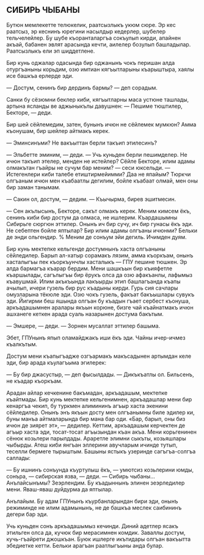 ## СИБИРЬ ЧЫБАНЫ

Бутюн мемлекетте телюкелик, раатсызлыкъ укюм сюре.
Эр кес раатсыз, эр кеснинъ юрегини насылдыр кедерлер, шубелер тельчелейлер.
Бу шубе къоранталаргъа сокъулып кирди, апайнен акъай, бабанен эвлят арасында кечти, аилелер бозулып башладылар.
Раатсызлыкъ ели эп шиддетлене.

Бир кунь оджалар одасында бир оджанынъ чокъ перишан алда отургъаныны корьдим, озю имтиан кягъытларыны къарыштыра, хаялы исе башкъа ерлерде эди.

— Достум, сенинъ бир дердинъ бармы? — деп сорадым.

Санки бу сёзюмни беклер киби, кягъытларны маса устюне ташлады, артына ясланды ве аджыныкълы давушнен:
— Пешиме тюштилер, Бекторе, — деди.

Бир шей сёйлемедим, затен, бунынъ ичюн не сёйлемек мумкюн?
Амма къонушам, бир шейлер айтмакъ керек.

— Эминсинъми?
Не вакъыттан берли такъип этилесинъ?

— Эльбетте эминим, — деди. — Учь куньден берли пешимделер.
Не ичюн такъип этелер, менден не истейлер?
Сёйле Бекторе, илим адамы олмакътан гъайры не сучум бар меним? — сеси юксельди. — Истегенлери киби талебе етиштирмейимми?
Даа не япайым?
Тюркчи олгъаным ичюн мен къабаатлы дегилим, бойле къабаат олмай, мен оны бир заман танымам.

— Сакин ол, достум, — дедим. — Къычырма, бирев эшитмесин.

— Сен акълысынъ, Бекторе, сакът олмакъ керек.
Меним кимсем ёкъ, сенинъ киби бир достум да олмаса, не ишлерим.
Къардашымны Сибирьге сюргюн эттилер.
Онынъ ич бир сучу, ич бир гунасы ёкъ эди.
Не себептен бойле яптылар?
Бир илим адамы олгъаны ичюнми?
Бельки де энди ольгендир.
% Меним де сонъум эйи дегиль.
Ичимден дуям.

Бир кунь мектепке кельгенде достумнынъ хаста олгъаныны сёйледилер.
Барып ал-хатыр сорамакъ лязим, амма къоркъам, онынъ хасталыгъы пек къоркъунчлы хасталыкъ — ГПУ пешине тюшкен.
Эр алда бармагъа къарар бердим.
Мени шашкъын бир къияфетле къаршылады, сагълыгъы бир ёрукъ олса да озю афакъанлы, лафымыз къавушмай.
Илим акъкъында лакъырды этип башлагъанда къапы ачылып, ичери гузель бир рус къадыны кирди.
Гурь сия сачлары омузларына тёкюле эди.
Озю чокъ гузель, факъат бакъышлары сувукъ эди.
Йигирми беш яшында олгъан бу къадын гъает сербест къонуша, аркъадашымнен аралары якъын корюне, бизге чай къайнатмакъ ичюн ашханеге кеткен арада суаль назарынен достума бакътым.

— Эмшере, — деди. — Зорнен мусаллат эттилер башыма.

Эбет, ГПУнынъ япып оламайджакъ иши ёкъ эди.
Чайны ичер-ичмез къалкътым.

Достум мени къапыгъадже озгъармакъ макъсадынен артымдан келе эди, бир арада къулагъыма эгилерек:

— Бу бир джасустыр, — деп фысылдады. — Дикъкъатлы ол.
Бильсенъ, не къадар къоркъам.

Арадан айлар кечкенине бакъмадан, аркъадашым, мектепке къайтмады.
Бир кунь мектепке кельгенимнен, аркъадашлар мени бир кенаргъа чекип, бу туркмен алимининъ агъыр хаста экенини сёйледилер.
Онынъ энъ якъын досту мен олгъанымны биле эдилер ки, буны манъа айтмаларында бир мана бар оди.
«Бар, барып, оны биз ичюн де зиярет эт», — дедилер.
Кеттим, аркъадашым керчектен де агъыр хаста эди, тосат-тосат агъызындан къан акъа.
Мени корьгенинен сёнюк козьлери парылдады.
Араретле элимни сыкъты, козьяшлары чыбырды.
Атеш киби янгъан эллерини авучларым ичинде тутып, теселли бермеге тырыштым.
Башыны ястыкъ узеринде сагъгъа-солгъа саллады:

— Бу ишнинъ сонъунда къуртулыш ёкъ, — умютсиз козьлерини юмды, сонъра, — сибирская язва, — деди. — Сибирь чыбаны...
Анълайсынъмы?
Зеэрлендим.
Бу къадыннынъ элинен зеэрледилер мени.
Яваш-яваш дуйдурма да яптылар.

Анълайым.
Бу адам ГПУнынъ къурбанларындан бири эди, онынъ режиминде не илим адамынынъ, не де башкъа меслек саибининъ дегери бар эди.

Учь куньден сонъ аркъадашымыз кечинди.
Диний адетлер ясакъ этильген олса да, кучюк бир мерасимнен комдик.
Заваллы достум, кучь-гъайрети джошкъан.
Буюк ишлерге икътидары олгъан вакъытта эбедиетке кетти.
Бельки арагъан раатлыгъыны анда булар.
